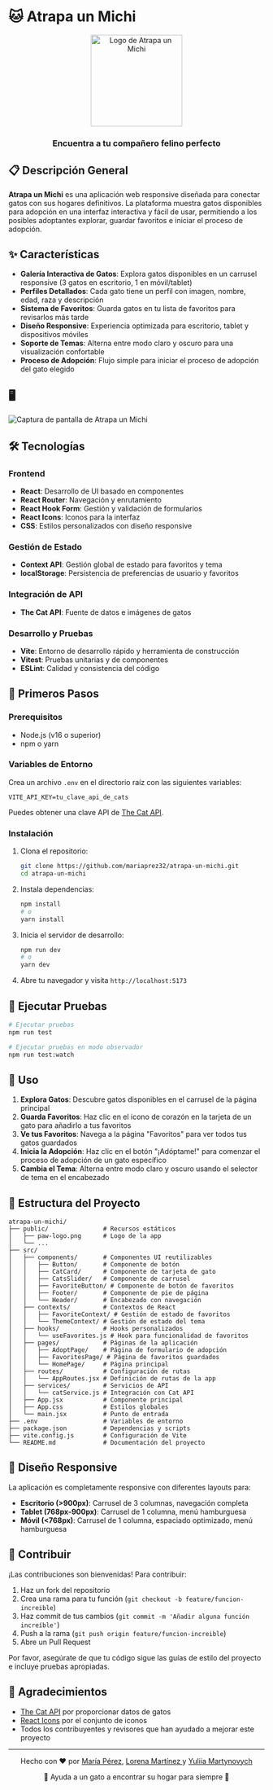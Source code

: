 # 🐱 Atrapa un Michi

<div align="center">
  <img src="./public/paw-logo.png" alt="Logo de Atrapa un Michi" width="180">
  <h3>Encuentra a tu compañero felino perfecto</h3>
</div>

## 📋 Descripción General

**Atrapa un Michi** es una aplicación web responsive diseñada para conectar gatos con sus hogares definitivos. La plataforma muestra gatos disponibles para adopción en una interfaz interactiva y fácil de usar, permitiendo a los posibles adoptantes explorar, guardar favoritos e iniciar el proceso de adopción.

## ✨ Características

- **Galería Interactiva de Gatos**: Explora gatos disponibles en un carrusel responsive (3 gatos en escritorio, 1 en móvil/tablet)
- **Perfiles Detallados**: Cada gato tiene un perfil con imagen, nombre, edad, raza y descripción
- **Sistema de Favoritos**: Guarda gatos en tu lista de favoritos para revisarlos más tarde
- **Diseño Responsive**: Experiencia optimizada para escritorio, tablet y dispositivos móviles
- **Soporte de Temas**: Alterna entre modo claro y oscuro para una visualización confortable
- **Proceso de Adopción**: Flujo simple para iniciar el proceso de adopción del gato elegido

## 🖥️ 

![Captura de pantalla de Atrapa un Michi](public/shot.png)

## 🛠️ Tecnologías

### Frontend

- **React**: Desarrollo de UI basado en componentes
- **React Router**: Navegación y enrutamiento
- **React Hook Form**: Gestión y validación de formularios
- **React Icons**: Iconos para la interfaz
- **CSS**: Estilos personalizados con diseño responsive

### Gestión de Estado

- **Context API**: Gestión global de estado para favoritos y tema
- **localStorage**: Persistencia de preferencias de usuario y favoritos

### Integración de API

- **The Cat API**: Fuente de datos e imágenes de gatos

### Desarrollo y Pruebas

- **Vite**: Entorno de desarrollo rápido y herramienta de construcción
- **Vitest**: Pruebas unitarias y de componentes
- **ESLint**: Calidad y consistencia del código

## 🚀 Primeros Pasos

### Prerequisitos

- Node.js (v16 o superior)
- npm o yarn

### Variables de Entorno

Crea un archivo `.env` en el directorio raíz con las siguientes variables:

```
VITE_API_KEY=tu_clave_api_de_cats
```

Puedes obtener una clave API de [The Cat API](https://thecatapi.com/).

### Instalación

1. Clona el repositorio:

   ```bash
   git clone https://github.com/mariaprez32/atrapa-un-michi.git
   cd atrapa-un-michi
   ```

2. Instala dependencias:

   ```bash
   npm install
   # o
   yarn install
   ```

3. Inicia el servidor de desarrollo:

   ```bash
   npm run dev
   # o
   yarn dev
   ```

4. Abre tu navegador y visita `http://localhost:5173`

## 🧪 Ejecutar Pruebas

```bash
# Ejecutar pruebas
npm run test

# Ejecutar pruebas en modo observador
npm run test:watch
```

## 📱 Uso

1. **Explora Gatos**: Descubre gatos disponibles en el carrusel de la página principal
2. **Guarda Favoritos**: Haz clic en el icono de corazón en la tarjeta de un gato para añadirlo a tus favoritos
3. **Ve tus Favoritos**: Navega a la página "Favoritos" para ver todos tus gatos guardados
4. **Inicia la Adopción**: Haz clic en el botón "¡Adóptame!" para comenzar el proceso de adopción de un gato específico
5. **Cambia el Tema**: Alterna entre modo claro y oscuro usando el selector de tema en el encabezado

## 📁 Estructura del Proyecto

```
atrapa-un-michi/
├── public/               # Recursos estáticos
│   ├── paw-logo.png      # Logo de la app
│   └── ...
├── src/
│   ├── components/       # Componentes UI reutilizables
│   │   ├── Button/       # Componente de botón
│   │   ├── CatCard/      # Componente de tarjeta de gato
│   │   ├── CatsSlider/   # Componente de carrusel
│   │   ├── FavoriteButton/ # Componente de botón de favoritos
│   │   ├── Footer/       # Componente de pie de página
│   │   └── Header/       # Encabezado con navegación
│   ├── contexts/         # Contextos de React
│   │   ├── FavoriteContext/ # Gestión de estado de favoritos
│   │   └── ThemeContext/ # Gestión de estado del tema
│   ├── hooks/            # Hooks personalizados
│   │   └── useFavorites.js # Hook para funcionalidad de favoritos
│   ├── pages/            # Páginas de la aplicación
│   │   ├── AdoptPage/    # Página de formulario de adopción
│   │   ├── FavoritesPage/ # Página de favoritos guardados
│   │   └── HomePage/     # Página principal
│   ├── routes/           # Configuración de rutas
│   │   └── AppRoutes.jsx # Definición de rutas de la app
│   ├── services/         # Servicios de API
│   │   └── catService.js # Integración con Cat API
│   ├── App.jsx           # Componente principal
│   ├── App.css           # Estilos globales
│   └── main.jsx          # Punto de entrada
├── .env                  # Variables de entorno
├── package.json          # Dependencias y scripts
├── vite.config.js        # Configuración de Vite
└── README.md             # Documentación del proyecto
```

## 📱 Diseño Responsive

La aplicación es completamente responsive con diferentes layouts para:

- **Escritorio (>900px)**: Carrusel de 3 columnas, navegación completa
- **Tablet (768px-900px)**: Carrusel de 1 columna, menú hamburguesa
- **Móvil (<768px)**: Carrusel de 1 columna, espaciado optimizado, menú hamburguesa


## 👥 Contribuir

¡Las contribuciones son bienvenidas! Para contribuir:

1. Haz un fork del repositorio
2. Crea una rama para tu función (`git checkout -b feature/funcion-increible`)
3. Haz commit de tus cambios (`git commit -m 'Añadir alguna función increíble'`)
4. Push a la rama (`git push origin feature/funcion-increible`)
5. Abre un Pull Request

Por favor, asegúrate de que tu código sigue las guías de estilo del proyecto e incluye pruebas apropiadas.

## 🙏 Agradecimientos

- [The Cat API](https://thecatapi.com/) por proporcionar datos de gatos
- [React Icons](https://react-icons.github.io/react-icons/) por el conjunto de iconos
- Todos los contribuyentes y revisores que han ayudado a mejorar este proyecto

---

<div align="center">
  <p>Hecho con ❤️ por <a href="https://github.com/mariaprez32">María Pérez</a>, <a href="https://github.com/aelnor-dev">Lorena Martínez </a> y <a href="https://github.com/yuliia-martynovych">Yuliia Martynovych</a> </p>
  <p>🐾 Ayuda a un gato a encontrar su hogar para siempre 🐾</p>
</div>
